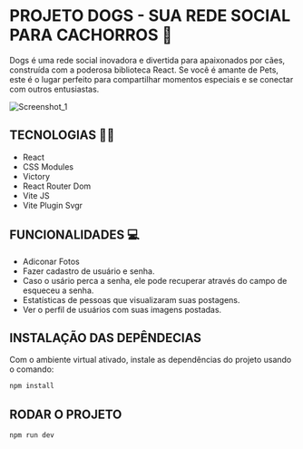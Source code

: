 # PROJETO DOGS - SUA REDE SOCIAL PARA CACHORROS 🐶

Dogs é uma rede social inovadora e divertida para apaixonados por cães, construída com a poderosa biblioteca React. Se você é amante de Pets, este é o lugar perfeito para compartilhar momentos especiais e se conectar com outros entusiastas.

![Screenshot_1](https://github.com/user-attachments/assets/6c97e035-bad8-41aa-9547-a4b3c0688ee5)


## TECNOLOGIAS 🧑‍💻

* React
* CSS Modules
* Victory
* React Router Dom
* Vite JS
* Vite Plugin Svgr


## FUNCIONALIDADES 💻

- Adiconar Fotos
- Fazer cadastro de usuário e senha.
- Caso o usário perca a senha, ele pode recuperar através do campo de esqueceu a senha.
- Estatísticas de pessoas que visualizaram suas postagens.
- Ver o perfil de usuários com suas imagens postadas.

## INSTALAÇÃO DAS DEPÊNDECIAS

Com o ambiente virtual ativado, instale as dependências do projeto usando o comando:
```bash
npm install
```

## RODAR O PROJETO

```bash
npm run dev
```

